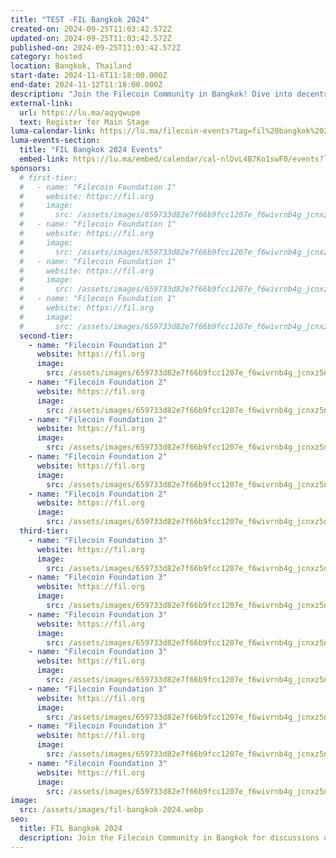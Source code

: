 ```yaml
---
title: "TEST -FIL Bangkok 2024"
created-on: 2024-09-25T11:03:42.572Z
updated-on: 2024-09-25T11:03:42.572Z
published-on: 2024-09-25T11:03:42.572Z
category: hosted
location: Bangkok, Thailand
start-date: 2024-11-6T11:18:00.000Z
end-date: 2024-11-12T11:18:00.000Z
description: "Join the Filecoin Community in Bangkok! Dive into decentralized AI infrastructure, DePIN, and the data economy with the Filecoin community in Bangkok, ahead of Devcon. Set in the heart of Thailand, Filecoin Foundation will have dynamic programming, major announcements, and networking opportunities. Seize this opportunity to help shape the future of Filecoin and contribute to the next chapter of a better internet."
external-link:
  url: https://lu.ma/aqyqwupe
  text: Register for Main Stage
luma-calendar-link: https://lu.ma/filecoin-events?tag=fil%20bangkok%202024
luma-events-section:
  title: "FIL Bangkok 2024 Events"
  embed-link: https://lu.ma/embed/calendar/cal-nlDvL4B7Ko1swF0/events?lt=light&tag=FIL%20Bangkok%202024
sponsors:
  # first-tier:
  #   - name: "Filecoin Foundation 1"
  #     website: https://fil.org
  #     image:
  #       src: /assets/images/659733d82e7f66b9fcc1207e_f6wivrnb4g_jcnxz5nbjgibuwdr2lejvhqh4hpyebuc.svg
  #   - name: "Filecoin Foundation 1"
  #     website: https://fil.org
  #     image:
  #       src: /assets/images/659733d82e7f66b9fcc1207e_f6wivrnb4g_jcnxz5nbjgibuwdr2lejvhqh4hpyebuc.svg
  #   - name: "Filecoin Foundation 1"
  #     website: https://fil.org
  #     image:
  #       src: /assets/images/659733d82e7f66b9fcc1207e_f6wivrnb4g_jcnxz5nbjgibuwdr2lejvhqh4hpyebuc.svg
  #   - name: "Filecoin Foundation 1"
  #     website: https://fil.org
  #     image:
  #       src: /assets/images/659733d82e7f66b9fcc1207e_f6wivrnb4g_jcnxz5nbjgibuwdr2lejvhqh4hpyebuc.svg
  second-tier:
    - name: "Filecoin Foundation 2"
      website: https://fil.org
      image:
        src: /assets/images/659733d82e7f66b9fcc1207e_f6wivrnb4g_jcnxz5nbjgibuwdr2lejvhqh4hpyebuc.svg
    - name: "Filecoin Foundation 2"
      website: https://fil.org
      image:
        src: /assets/images/659733d82e7f66b9fcc1207e_f6wivrnb4g_jcnxz5nbjgibuwdr2lejvhqh4hpyebuc.svg
    - name: "Filecoin Foundation 2"
      website: https://fil.org
      image:
        src: /assets/images/659733d82e7f66b9fcc1207e_f6wivrnb4g_jcnxz5nbjgibuwdr2lejvhqh4hpyebuc.svg
    - name: "Filecoin Foundation 2"
      website: https://fil.org
      image:
        src: /assets/images/659733d82e7f66b9fcc1207e_f6wivrnb4g_jcnxz5nbjgibuwdr2lejvhqh4hpyebuc.svg
    - name: "Filecoin Foundation 2"
      website: https://fil.org
      image:
        src: /assets/images/659733d82e7f66b9fcc1207e_f6wivrnb4g_jcnxz5nbjgibuwdr2lejvhqh4hpyebuc.svg
  third-tier:
    - name: "Filecoin Foundation 3"
      website: https://fil.org
      image:
        src: /assets/images/659733d82e7f66b9fcc1207e_f6wivrnb4g_jcnxz5nbjgibuwdr2lejvhqh4hpyebuc.svg
    - name: "Filecoin Foundation 3"
      website: https://fil.org
      image:
        src: /assets/images/659733d82e7f66b9fcc1207e_f6wivrnb4g_jcnxz5nbjgibuwdr2lejvhqh4hpyebuc.svg
    - name: "Filecoin Foundation 3"
      website: https://fil.org
      image:
        src: /assets/images/659733d82e7f66b9fcc1207e_f6wivrnb4g_jcnxz5nbjgibuwdr2lejvhqh4hpyebuc.svg
    - name: "Filecoin Foundation 3"
      website: https://fil.org
      image:
        src: /assets/images/659733d82e7f66b9fcc1207e_f6wivrnb4g_jcnxz5nbjgibuwdr2lejvhqh4hpyebuc.svg
    - name: "Filecoin Foundation 3"
      website: https://fil.org
      image:
        src: /assets/images/659733d82e7f66b9fcc1207e_f6wivrnb4g_jcnxz5nbjgibuwdr2lejvhqh4hpyebuc.svg
    - name: "Filecoin Foundation 3"
      website: https://fil.org
      image:
        src: /assets/images/659733d82e7f66b9fcc1207e_f6wivrnb4g_jcnxz5nbjgibuwdr2lejvhqh4hpyebuc.svg
    - name: "Filecoin Foundation 3"
      website: https://fil.org
      image:
        src: /assets/images/659733d82e7f66b9fcc1207e_f6wivrnb4g_jcnxz5nbjgibuwdr2lejvhqh4hpyebuc.svg
image:
  src: /assets/images/fil-bangkok-2024.webp
seo:
  title: FIL Bangkok 2024
  description: Join the Filecoin Community in Bangkok for discussions on decentralized AI, DePIN, and the data economy. Network, hear major announcements, and shape the future of Filecoin ahead of Devcon.
---
```

